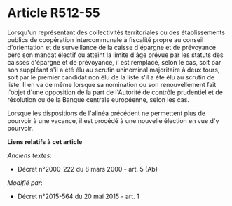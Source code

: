 # Article R512-55

Lorsqu'un représentant des collectivités territoriales ou des établissements publics de coopération intercommunale à
fiscalité propre au conseil d'orientation et de surveillance de la caisse d'épargne et de prévoyance perd son mandat électif
ou atteint la limite d'âge prévue par les statuts des caisses d'épargne et de prévoyance, il est remplacé, selon le cas, soit
par son suppléant s'il a été élu au scrutin uninominal majoritaire à deux tours, soit par le premier candidat non élu de la
liste s'il a été élu au scrutin de liste. Il en va de même lorsque sa nomination ou son renouvellement fait l'objet d'une
opposition de la part de l'Autorité de contrôle prudentiel et de résolution ou de la Banque centrale européenne, selon les
cas.

Lorsque les dispositions de l'alinéa précédent ne permettent plus de pourvoir à une vacance, il est procédé à une nouvelle
élection en vue d'y pourvoir.

**Liens relatifs à cet article**

_Anciens textes_:

  - Décret n°2000-222 du 8 mars 2000 - art. 5 (Ab)

_Modifié par_:

  - Décret n°2015-564 du 20 mai 2015 - art. 1
